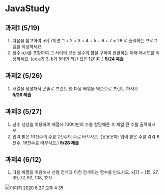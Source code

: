# JavaStudy
## 과제1 (5/19)    
1.  다음을  참고하여  n이  7이면  ‘1 + 2 + 3 + 4 + 5 + 6 + 7 = 28’로  출력하는  프로그램을  작성하세요.
2.  정수  a,b를  포함하여  그  사이의  모든  정수의  합을  구하여  반환하는  아래  매서드를  작성하세요. (ex.a가  3, b가  5이면  리턴  값은  12이다.)
**~~5/24 제출~~**

## 과제2 (5/26)
1. 배열을  생성해서  콘솔로  프린트  한  다음  배열을  역순으로  프린트  하시오.   
**~~5/26 제출~~**

## 과제3 (5/27)
1. 난수  생성을  이용하여  배열에  100미만의  수를  할당해준  후  제일  큰  수를  출력하시오.
2. 입력  받은  10진수의  수를  2진수의  수로  바꾸시오. (응용문제: 입력  받은  수를  각각  8진수, 16진수로  바꾸시오.)
**~~5/28 제출~~**   
    
## 과제4 (6/12)     
1. 다음  배열을  이용해서  선형  검색과  이진  검색하는  함수를  만드시오.
x[7] = {15, 27, 39, 77, 92, 108, 121}


![이미지 2020  6  27  오후 4 35](https://user-images.githubusercontent.com/28242250/86218713-2c516900-bbbc-11ea-8640-31ad61191fd0.JPG)
